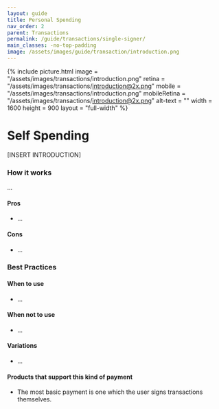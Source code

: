 ```yaml
---
layout: guide
title: Personal Spending
nav_order: 2
parent: Transactions
permalink: /guide/transactions/single-signer/
main_classes: -no-top-padding
image: /assets/images/guide/transaction/introduction.png
---
```


{% include picture.html
   image = "/assets/images/transactions/introduction.png"
   retina = "/assets/images/transactions/introduction@2x.png"
   mobile = "/assets/images/transactions/introduction.png"
   mobileRetina = "/assets/images/transactions/introduction@2x.png"
   alt-text = ""
   width = 1600
   height = 900
   layout = "full-width"
%}

# Self Spending

[INSERT INTRODUCTION]

### How it works

...

#### Pros

- ...

#### Cons

- ...

### Best Practices

#### When to use

- ...

#### When not to use

- ...

#### Variations

- ...

#### Products that support this kind of payment

- The most basic payment is one which the user signs transactions themselves.